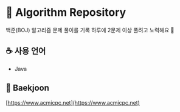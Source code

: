 # 📘 Algorithm Repository

백준(BOJ) 알고리즘 문제 풀이를 기록
하루에 2문제 이상 풀려고 노력해요 💪

## ☕ 사용 언어
- Java

## 🐍 Baekjoon
[https://www.acmicpc.net](https://www.acmicpc.net)
